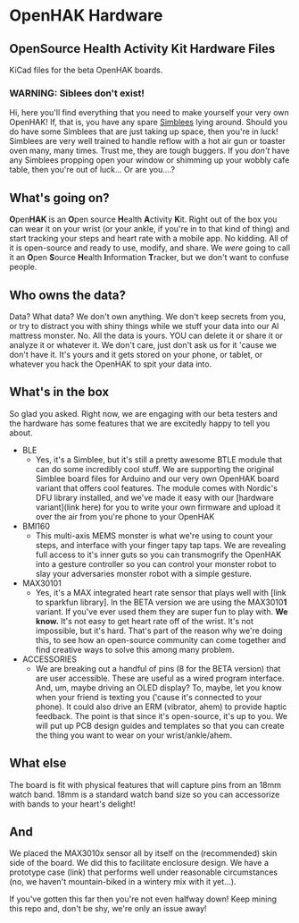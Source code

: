 # OpenHAK Hardware
## OpenSource Health Activity Kit Hardware Files

KiCad files for the beta OpenHAK boards.


### WARNING: Siblees don't exist!

Hi, here you'll find everything that you need to make yourself your very own OpenHAK! If, that is, you have any spare [Simblees](https://www.digikey.com/product-detail/en/rf-digital-corporation/RFD77101/1562-1034-ND/5723430) lying around. Should you do have some Simblees that are just taking up space, then you're in luck! Simblees are very well trained to handle reflow with a hot air gun or toaster oven many, many times. Trust me, they are tough buggers. If you *don't* have any Simblees propping open your window or shimming up your wobbly cafe table, then you're out of luck... Or are you....?

## What's going on?

**O**pen**H****A****K** is an **O**pen source **H**ealth **A**ctivity **K**it. Right out of the box you can wear it on your wrist (or your ankle, if you're in to that kind of thing) and start tracking your steps and heart rate with a mobile app. No kidding. All of it is open-source and ready to use, modify, and share. We *were* going to call it an **O**pen **S**ource **H**ealth **I**nformation **T**racker, but we don't want to confuse people. 

## Who owns the data?

Data? What data? We don't own anything. We don't keep secrets from you, or try to distract you with shiny things while we stuff your data into our AI mattress monster. No. All the data is yours. YOU can delete it or share it or analyze it or whatever it. We don't care, just don't ask us for it 'cause we don't have it. It's yours and it gets stored on your phone, or tablet, or whatever you hack the OpenHAK to spit your data into.

## What's in the box

So glad you asked. Right now, we are engaging with our beta testers and the hardware has some features that we are excitedly happy to tell you about.

* BLE
	* Yes, it's a Simblee, but it's still a pretty awesome BTLE module that can do some incredibly cool stuff. We are supporting the original Simblee board files for Arduino and our very own OpenHAK board variant that offers cool features. The module comes with Nordic's DFU library installed, and we've made it easy with our [hardware variant](link here) for you to write your own firmware and upload it over the air from you're phone to your OpenHAK
* BMI160
	* This multi-axis MEMS monster is what we're using to count your steps, and interface with your finger tapy tap taps. We are revealing full access to it's inner guts so you can transmogrify the OpenHAK into a gesture controller so you can control your monster robot to slay your adversaries monster robot with a simple gesture.
* MAX30101 
	* Yes, it's a MAX integrated heart rate sensor that plays well with [link to sparkfun library]. In the BETA version we are using the MAX3010**1** variant. If you've ever used them they are super fun to play with. **We know.** It's not easy to get heart rate off of the wrist. It's not impossible, but it's hard. That's part of the reason why we're doing this, to see how an open-source community can come together and find creative ways to solve this among many problem.
* ACCESSORIES
	* We are breaking out a handful of pins (8 for the BETA version) that are user accessible. These are useful as a wired program interface. And, um, maybe driving an OLED display? To, maybe, let you know when your friend is texting you ('cause it's connected to your phone). It could also drive an ERM (vibrator, ahem) to provide haptic feedback. The point is that since it's open-source, it's up to you. We will put up PCB design guides and templates so that you can create the thing you want to wear on your wrist/ankle/ahem. 

## What else

The board is fit with physical features that will capture pins from an 18mm watch band. 18mm is a standard watch band size so you can accessorize with bands to your heart's delight!

## And
We placed the MAX3010x sensor all by itself on the (recommended) skin side of the board. We did this to facilitate enclosure design. We have a prototype case (link) that performs well under reasonable circumstances (no, we haven't mountain-biked in a wintery mix with it yet...).


If you've gotten this far then you're not even halfway down! Keep mining this repo and, don't be shy, we're only an issue away! 
